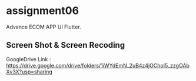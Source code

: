 # assignment06

Advance ECOM APP UI Flutter.

## Screen Shot & Screen Recoding

GoogleDrive Link : https://drive.google.com/drive/folders/1iWYdEmN_2uB4z4jOChoI5_zzgOAbXv3X?usp=sharing
